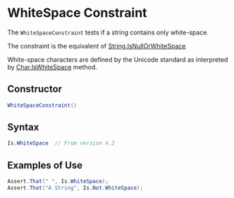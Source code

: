 # WhiteSpace Constraint

The `WhiteSpaceConstraint` tests if a string contains only white-space.

The constraint is the equivalent of
[String.IsNullOrWhiteSpace](https://learn.microsoft.com/en-us/dotnet/api/system.string.isnullorwhitespace?view=net-8.0)

White-space characters are defined by the Unicode standard as interpreted by
[Char.IsWhiteSpace](https://learn.microsoft.com/en-us/dotnet/api/system.char.iswhitespace?view=net-8.0) method.

## Constructor

```csharp
WhiteSpaceConstraint()
```

## Syntax

```csharp
Is.WhiteSpace  // From version 4.2
```

## Examples of Use

```csharp
Assert.That(" ", Is.WhiteSpace);
Assert.That("A String", Is.Not.WhiteSpace);
```
